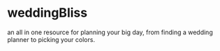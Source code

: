 # weddingBliss
an all in one resource for planning your big day, from finding a wedding planner to picking your colors.
